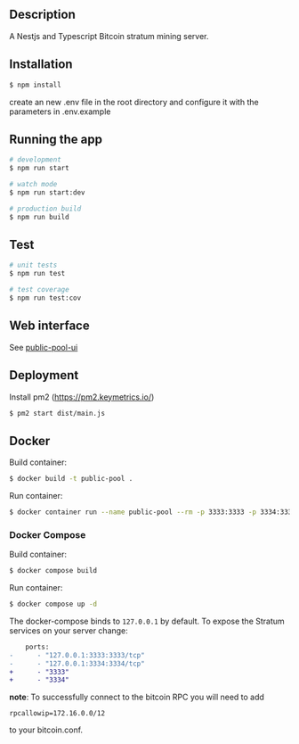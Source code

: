## Description

A Nestjs and Typescript Bitcoin stratum mining server.

## Installation

```bash
$ npm install
```

create an new .env file in the root directory and configure it with the parameters in .env.example

## Running the app

```bash
# development
$ npm run start

# watch mode
$ npm run start:dev

# production build
$ npm run build
```

## Test

```bash
# unit tests
$ npm run test

# test coverage
$ npm run test:cov
```

## Web interface

See [public-pool-ui](https://github.com/benjamin-wilson/public-pool-ui)

## Deployment

Install pm2 (https://pm2.keymetrics.io/)

```bash
$ pm2 start dist/main.js
```

## Docker

Build container:

```bash
$ docker build -t public-pool .
```

Run container:

```bash
$ docker container run --name public-pool --rm -p 3333:3333 -p 3334:3334 -p 8332:8332 -v .env:.env public-pool
```

### Docker Compose

Build container:
```bash
$ docker compose build
```

Run container:
```bash
$ docker compose up -d
```

The docker-compose binds to `127.0.0.1` by default. To expose the Stratum services on your server change:
```diff
    ports:
-      - "127.0.0.1:3333:3333/tcp"
-      - "127.0.0.1:3334:3334/tcp"
+      - "3333"
+      - "3334"
```

**note**: To successfully connect to the bitcoin RPC you will need to add

```
rpcallowip=172.16.0.0/12
```

to your bitcoin.conf.
